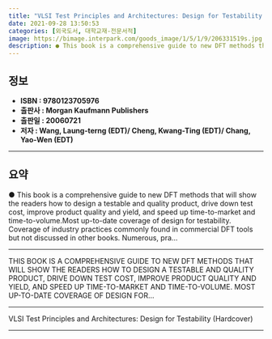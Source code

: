 ```yaml
---
title: "VLSI Test Principles and Architectures: Design for Testability (Hardcover)"
date: 2021-09-28 13:50:53
categories: [외국도서, 대학교재-전문서적]
image: https://bimage.interpark.com/goods_image/1/5/1/9/206331519s.jpg
description: ● This book is a comprehensive guide to new DFT methods that will show the readers how to design a testable and quality product, drive down test cost, improve
---
```


## **정보**

- **ISBN : 9780123705976**
- **출판사 : Morgan Kaufmann Publishers**
- **출판일 : 20060721**
- **저자 : Wang, Laung-terng (EDT)/ Cheng, Kwang-Ting (EDT)/ Chang, Yao-Wen (EDT)**

------



## **요약**

●  This book is a comprehensive guide to new DFT methods that will show the readers how to design a testable and quality product, drive down test cost, improve product quality and yield, and speed up time-to-market and time-to-volume.Most up-to-date coverage of design for testability. Coverage of industry practices commonly found in commercial DFT tools but not discussed in other books. Numerous, pra...

------

THIS BOOK IS A COMPREHENSIVE GUIDE TO NEW DFT METHODS THAT WILL SHOW THE READERS HOW TO DESIGN A TESTABLE AND QUALITY PRODUCT, DRIVE DOWN TEST COST, IMPROVE PRODUCT QUALITY AND YIELD, AND SPEED UP TIME-TO-MARKET AND TIME-TO-VOLUME. MOST UP-TO-DATE COVERAGE OF DESIGN FOR... 

------


VLSI Test Principles and Architectures: Design for Testability (Hardcover) 

------



